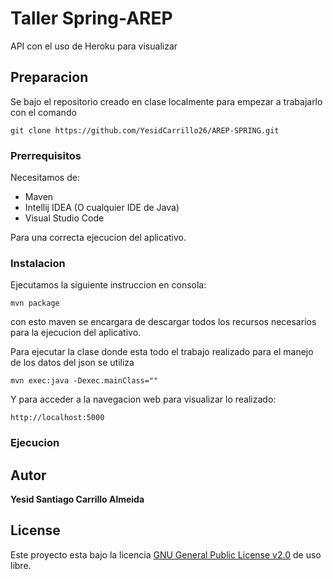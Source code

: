 # Taller Spring-AREP

API con el uso de Heroku para visualizar 

## Preparacion

Se bajo el repositorio creado en clase localmente para empezar a trabajarlo con el comando

```
git clone https://github.com/YesidCarrillo26/AREP-SPRING.git
```


### Prerrequisitos

Necesitamos de:
* Maven
* Intellij IDEA (O cualquier IDE de Java)
* Visual Studio Code

Para una correcta ejecucion del aplicativo.

### Instalacion

Ejecutamos la siguiente instruccion en consola:

```
mvn package
```

con esto maven se encargara de descargar todos los recursos necesarios para la ejecucion del aplicativo.

Para ejecutar la clase donde esta todo el trabajo realizado para el manejo de los datos del json se utiliza

```
mvn exec:java -Dexec.mainClass=""
```

Y para acceder a la navegacion web para visualizar lo realizado:

```
http://localhost:5000
```



### Ejecucion






## Autor

**Yesid Santiago Carrillo Almeida**


## License

Este proyecto esta bajo la licencia [GNU General Public License v2.0](https://github.com/ronis97/ARSW-T1/blob/master/LICENSE) de uso libre. 





